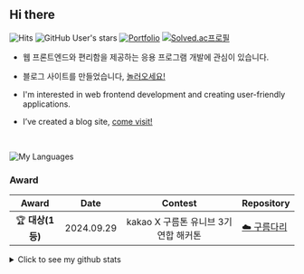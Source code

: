 ## Hi there

![Hits](https://hits.seeyoufarm.com/api/count/incr/badge.svg?url=https%3A%2F%2Fgithub.com%2Fkarpitony%2Fkarpitony&count_bg=%2379C83D&title_bg=%23555555&icon=&icon_color=%23E7E7E7&title=hits&edge_flat=false)
![GitHub User's stars](https://img.shields.io/github/stars/karpitony)
[![Portfolio](https://img.shields.io/badge/Portfolio-ffffff?logo=notion&logoColor=black)](https://www.notion.so/karpitony/7f2456053cf240579e09ad4c5f583058)
[![Solved.ac프로필](http://mazassumnida.wtf/api/mini/generate_badge?boj=pocky1017)](https://solved.ac/pocky1017)


 - 웹 프론트엔드와 편리함을 제공하는 응용 프로그램 개발에 관심이 있습니다.
 - 블로그 사이트를 만들었습니다, [놀러오세요!](https://yunseok.vercel.app)

 - I'm interested in web frontend development and creating user-friendly applications.
 - I’ve created a blog site, [come visit!](https://yunseok.vercel.app)

<br />

![My Languages](https://go-skill-icons.vercel.app/api/icons?i=js,ts,react,nextjs,tailwind,python,cs&perline=7) <br>

### Award
| Award 	| Date                         	     | Contest                  | Repository			|
|:---:|:---:|:---:|---|
| 🏆 **대상(1등)** | 2024.09.29 | kakao X 구름톤 유니브 3기 연합 해커톤 | [☁️ 구름다리](https://github.com/9oormDari/FrontEnd)|


<details>
  <summary>Click to see my github stats</summary>
  <div align="center">
    <a href="https://github.com/karpitony">
      <img height=180 align="center" src="https://github-readme-stats.vercel.app/api?username=karpitony&show_icons=true&theme=dark&langs_count=6&count_private=true&rank_icon=github&bg_color=60,1d4ed8,0065cd,00699f,00666b,065f46&title_color=fff&text_color=fff" />
    </a>
    <a href="https://github.com/karpitony">
      <img height=180 align="center" src="https://github-readme-stats.vercel.app/api/top-langs/?username=karpitony&layout=compact&theme=dark&langs_count=6&count_private=true&bg_color=60,1d4ed8,0065cd,00699f,00666b,065f46&title_color=fff&text_color=fff">
    </a>
  </div>
</details>
<!--
## - Algorithm Study
<div align="center">
  <a href="https://solved.ac/pocky1017">
    <img src="http://mazassumnida.wtf/api/v2/generate_badge?boj=pocky1017"/>
  </a>
  <a href="https://solved.ac/pocky1017">
    <img src="http://mazandi.herokuapp.com/api?handle=pocky1017&theme=dark"/>
  </a>
</div>
-->
